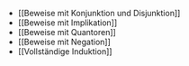 - [[Beweise mit Konjunktion und Disjunktion]]
- [[Beweise mit Implikation]]
- [[Beweise mit Quantoren]]
- [[Beweise mit Negation]]
- [[Vollständige Induktion]]




